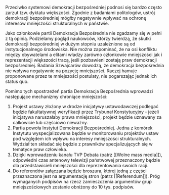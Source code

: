 Przeciwko systemowi demokracji bezpośredniej podnosi się bardzo często zarzut tzw. dyktatu większości. Zgodnie z badaniami politologów, ustrój demokracji bezpośredniej mógłby negatywnie wpływać na ochronę interesów mniejszości strukturalnych w państwie.

Jako członkowie partii Demokracja Bezpośrednia nie zgadzamy się w pełni z tą opinią. Podzielamy pogląd naukowców, którzy twierdzą, że skutki demokracji bezpośredniej w dużym stopniu uzależnione są od instytucjonalnego środowiska. Nie można zapominać, że na osi konfliktu między obywatelami a elitami władzy zarówno członkowie mniejszości jak i reprezentacji większości tracą, jeśli pozbawieni zostają praw demokracji bezpośredniej. Badania Szwajcarów dowodzą, że demokracja bezpośrednia nie wpływa negatywnie na pozycję mniejszości. Raczej hamuje proponowane przez te mniejszości postulaty, nie pogarszając jednak ich status quo.

Pomimo tych spostrzeżeń partia Demokracja Bezpośrednia wprowadzi następujące mechanizmy chroniące mniejszości:

1. Projekt ustawy złożony w drodze inicjatywy ustawodawczej podlegać będzie fakultatywnej weryfikacji przez Trybunał Konstytucyjny - jeżeli inicjatywa naruszałaby prawa mniejszości, projekt będzie uznawany za całkowicie lub częściowo nieważny.
2. Partia powoła Instytut Demokracji Bezpośredniej. Jedna z komórek Instytutu wyspecjalizowana będzie w monitorowaniu projektów ustaw pod względem ich wpływu na interesy mniejszości strukturalnych. Wydział ten składać się będzie z prawników specjalizujących się w tematyce praw człowieka.
3. Dzięki wprowadzeniu kanału TVP Debata (patrz [[Wolne mass media]]), odpowiedni czas antenowy telewizji państwowej przeznaczony będzie dla przedstawicieli mniejszości dla reprezentowania swoich racji.
4. Do referendów załączana będzie broszura, której jedną z części przeznaczona jest na argumentację stron (patrz [[Referendum]]). Próg wymaganych podpisów na rzecz zamieszczenia argumentów grup mniejszościowych zostanie obniżony do 10 tys. podpisów.